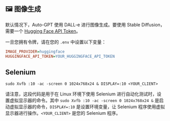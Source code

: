 ## 🖼 图像生成

默认情况下，Auto-GPT 使用 DALL-e 进行图像生成。要使用 Stable Diffusion，需要一个 [Hugging Face API Token](https://huggingface.co/settings/tokens)。

一旦您拥有令牌，请在您的 `.env` 中设置以下变量：

``` ini
IMAGE_PROVIDER=huggingface
HUGGINGFACE_API_TOKEN=YOUR_HUGGINGFACE_API_TOKEN
```

## Selenium
``` shell
sudo Xvfb :10 -ac -screen 0 1024x768x24 & DISPLAY=:10 <YOUR_CLIENT>
```

请注意，这段代码是用于在 Linux 环境下使用 Selenium 进行自动化测试时，设置虚拟显示器的命令。其中 `sudo Xvfb :10 -ac -screen 0 1024x768x24 &` 是启动虚拟显示器的命令，`DISPLAY=:10` 是设置环境变量，让 Selenium 程序使用虚拟显示器进行操作。`<YOUR_CLIENT>` 是您的 Selenium 程序。
